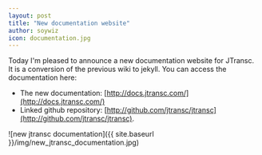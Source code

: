 ```yaml
---
layout: post
title: "New documentation website"
author: soywiz
icon: documentation.jpg
---
```


Today I'm pleased to announce a new documentation website for JTransc.
It is a conversion of the previous wiki to jekyll. You can access the documentation here:

<!--more-->

* The new documentation: [http://docs.jtransc.com/](http://docs.jtransc.com/)
* Linked github repository: [http://github.com/jtransc/jtransc](http://github.com/jtransc/jtransc).

![new jtransc documentation]({{ site.baseurl }}/img/new_jtransc_documentation.jpg)
